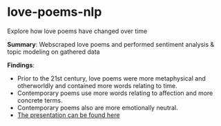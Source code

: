 # love-poems-nlp

Explore how love poems have changed over time

**Summary**: Webscraped love poems and performed sentiment analysis & topic modeling on gathered data

**Findings**: 
* Prior to the 21st century, love poems were more metaphysical and otherworldly and contained more words relating to time.
* Contemporary poems use more words relating to affection and more concrete terms.
* Contemporary poems also are more emotionally neutral.
* [The presentation can be found here](https://docs.google.com/presentation/d/1hATLCqKF6VYoMbKrwyJofT5z3RuM27Sb3vPQCMrPhyQ/edit?usp=sharing)
